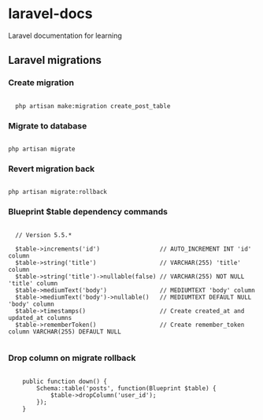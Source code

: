 # laravel-docs
Laravel documentation for learning  

## Laravel migrations



### Create migration  

```

  php artisan make:migration create_post_table

```


### Migrate to database
  
```

php artisan migrate

```  


### Revert migration back  

```

php artisan migrate:rollback

```


### Blueprint $table dependency commands

```  

  // Version 5.5.*
  
  $table->increments('id')                 // AUTO_INCREMENT INT 'id' column
  $table->string('title')                  // VARCHAR(255) 'title' column
  $table->string('title')->nullable(false) // VARCHAR(255) NOT NULL 'title' column
  $table->mediumText('body')               // MEDIUMTEXT 'body' column
  $table->mediumText('body')->nullable()   // MEDIUMTEXT DEFAULT NULL 'body' column
  $table->timestamps()                     // Create created_at and updated_at columns
  $table->rememberToken()                  // Create remember_token column VARCHAR(255) DEFAULT NULL
 
```


### Drop column on migrate rollback  

```

    public function down() {
        Schema::table('posts', function(Blueprint $table) {
            $table->dropColumn('user_id');
        });
    }

```
